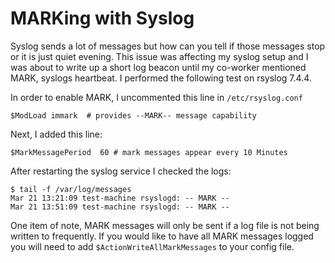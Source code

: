 # MARKing with Syslog

Syslog sends a lot of messages but how can you tell if those messages stop or it
is just quiet evening. This issue was affecting my syslog setup and I was about
to write up a short log beacon until my co-worker mentioned MARK, syslogs
heartbeat. I performed the following test on rsyslog 7.4.4. 

In order to enable MARK, I uncommented this line in <code>/etc/rsyslog.conf</code>

    $ModLoad immark  # provides --MARK-- message capability

Next, I added this line:

    $MarkMessagePeriod  60 # mark messages appear every 10 Minutes

After restarting the syslog service I checked the logs:

    $ tail -f /var/log/messages
    Mar 21 13:21:09 test-machine rsyslogd: -- MARK --
    Mar 21 13:51:09 test-machine rsyslogd: -- MARK --

One item of note, MARK messages will only be sent if a log file is not being
written to frequently. If you would like to have all MARK messages logged you
will need to add <code>$ActionWriteAllMarkMessages</code> to your config file.

